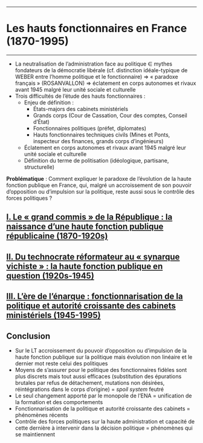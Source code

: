 ***
# Les hauts fonctionnaires en France (1870-1995)
***
- La neutralisation de l’administration face au politique ∈ mythes fondateurs de la démocratie libérale (cf. distinction idéale-typique de WEBER entre l’homme politique et le fonctionnaire) ⇒ « paradoxe français » (ROSANVALLON) ⇒ éclatement en corps autonomes et rivaux avant 1945 malgré leur unité sociale et culturelle
- Trois difficultés de l’étude des hauts fonctionnaires : 
	- Enjeu de définition : 
		- États-majors des cabinets ministériels
		- Grands corps (Cour de Cassation, Cour des comptes, Conseil d’État)
		- Fonctionnaires politiques (préfet, diplomates)
		- Hauts fonctionnaires techniques civils (Mines et Ponts, inspecteur des finances, grands corps d’ingénieurs)
	- Éclatement en corps autonomes et rivaux avant 1945 malgré leur unité sociale et culturelle
	- Définition du terme de politisation (idéologique, partisane, structurelle)

**Problématique** : Comment expliquer le paradoxe de l’évolution de la haute fonction publique en France, qui, malgré un accroissement de son pouvoir d’opposition ou d’impulsion sur la politique, reste aussi sous le contrôle des forces politiques ?
## <u>I. Le « grand commis » de la République : la naissance d’une haute fonction publique républicaine (1870-1920s)</u>

## <u>II. Du technocrate réformateur au « synarque vichiste » : la haute fonction publique en question (1920s-1945)</u>

## <u>III. L’ère de l’énarque  : fonctionnarisation de la politique et autorité croissante des cabinets ministériels (1945-1995)</u>

## Conclusion 

- Sur le LT accroissement du pouvoir d’opposition ou d’impulsion de la haute fonction publique sur la politique mais évolution non linéaire et le dernier mot reste celui des politiques 
- Moyens de s’assurer pour le politique des fonctionnaires fidèles sont plus discrets mais tout aussi efficaces (substitution des épurations brutales par refus de détachement, mutations non désirées, réintégrations dans le corps d’origine) = *spoil system* feutré 
- Le seul changement apporté par le monopole de l’ENA = unification de la formation et des comportements 
- Fonctionnarisation de la politique et autorité croissante des cabinets = phénomènes récents 
- Contrôle des forces politiques sur la haute administration et capacité de cette dernière à intervenir dans la décision politique = phénomènes qui se maintiennent 


